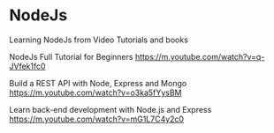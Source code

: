 # NodeJs
Learning NodeJs from Video Tutorials and books

NodeJs Full Tutorial for Beginners 
https://m.youtube.com/watch?v=q-JVfek1fc0

Build a REST API with Node, Express and Mongo
https://m.youtube.com/watch?v=o3ka5fYysBM

Learn back-end development with Node.js and Express
https://m.youtube.com/watch?v=mG1L7C4y2c0
